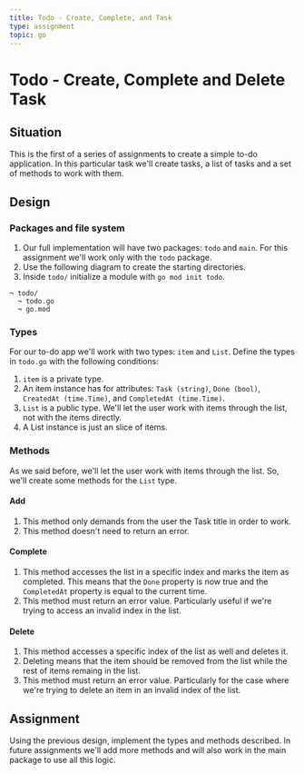 ```yaml
---
title: Todo - Create, Complete, and Task
type: assignment
topic: go
---
```


# Todo - Create, Complete and Delete Task

## Situation

This is the first of a series of assignments to create a simple to-do application. In this particular task we'll create tasks, a list of tasks and a set of methods to work with them.

## Design

### Packages and file system

1. Our full implementation will have two packages: `todo` and `main`. For this assignment we'll work only with the `todo` package.
2. Use the following diagram to create the starting directories.
3. Inside `todo/` initialize a module with `go mod init todo`.

```
¬ todo/
  ¬ todo.go
  ¬ go.mod
```

### Types

For our to-do app we'll work with two types: `item` and `List`. Define the types in `todo.go` with the following conditions:

1. `item` is a private type.
2. An item instance has for attributes: `Task (string)`, `Done (bool)`, `CreatedAt (time.Time)`, and `CompletedAt (time.Time)`.
3. `List` is a public type. We'll let the user work with items through the list, not with the items directly.
4. A List instance is just an slice of items.

### Methods

As we said before, we'll let the user work with items through the list. So, we'll create some methods for the `List` type.

#### Add

1. This method only demands from the user the Task title in order to work.
2. This method doesn't need to return an error.

#### Complete

1. This method accesses the list in a specific index and marks the item as completed. This means that the `Done` property is now true and the `CompletedAt` property is equal to the current time.
2. This method must return an error value. Particularly useful if we're trying to access an invalid index in the list.

#### Delete

1. This method accesses a specific index of the list as well and deletes it.
2. Deleting means that the item should be removed from the list while the rest of items remaing in the list.
3. This method must return an error value. Particularly for the case where we're trying to delete an item in an invalid index of the list.

## Assignment

Using the previous design, implement the types and methods described. In future assignments we'll add more methods and will also work in the main package to use all this logic.

